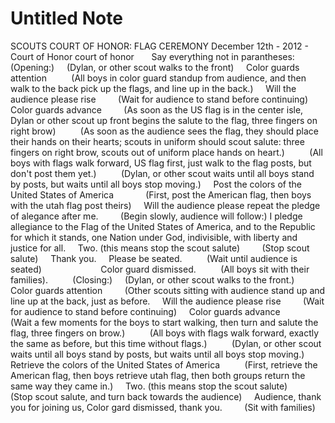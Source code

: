 # Untitled Note

SCOUTS COURT OF HONOR: FLAG CEREMONY
December 12th - 2012 - Court of Honor court of honor
     
Say everything not in parantheses:
(Opening:)
    (Dylan, or other scout walks to the front)
    Color guards attention
         (All boys in color guard standup from audience, and then walk to the back pick up the flags, and line up in the back.)
    Will the audience please rise
        (Wait for audience to stand before continuing)
    Color guards advance
        (As soon as the US flag is in the center isle, Dylan or other scout up front begins the salute to the flag, three fingers on right brow)
         (As soon as the audience sees the flag, they should place their hands on their hearts; scouts in uniform should scout salute: three fingers on right brow, scouts out of uniform place hands on heart.)
         (All boys with flags walk forward, US flag first, just walk to the flag posts, but don't post them yet.)
         (Dylan, or other scout waits until all boys stand by posts, but waits until all boys stop moving.)
    Post the colors of the United States of America
            (First, post the American flag, then boys with the utah flag post theirs)
    Will the audience please repeat the pledge of alegance after me.
        (Begin slowly, audience will follow:) I pledge allegiance to the Flag of the United States of America, and to the Republic for which it stands, one Nation under God, indivisible, with liberty and justice for all.
    Two. (this means stop the scout salute)
        (Stop scout salute)
    Thank you.
    Please be seated.
         (Wait until audience is seated)                   
    Color guard dismissed.
         (All boys sit with their families).
        
(Closing:)
    (Dylan, or other scout walks to the front.)
    Color guards attention
        (Other scouts sitting with audience stand up and line up at the back, just as before.
    Will the audience please rise
        (Wait for audience to stand before continuing)
    Color guards advance
         (Wait a few moments for the boys to start walking, then turn and salute the flag, three fingers on brow.)
         (All boys with flags walk forward, exactly the same as before, but this time without flags.)
         (Dylan, or other scout waits until all boys stand by posts, but waits until all boys stop moving.)
    Retrieve the colors of the United States of America
         (First, retrieve the American flag, then boys retrieve utah flag, then both groups return the same way they came in.)
    Two. (this means stop the scout salute)
        (Stop scout salute, and turn back towards the audience)
    Audience, thank you for joining us, Color gard dismissed, thank you.
        (Sit with families)
